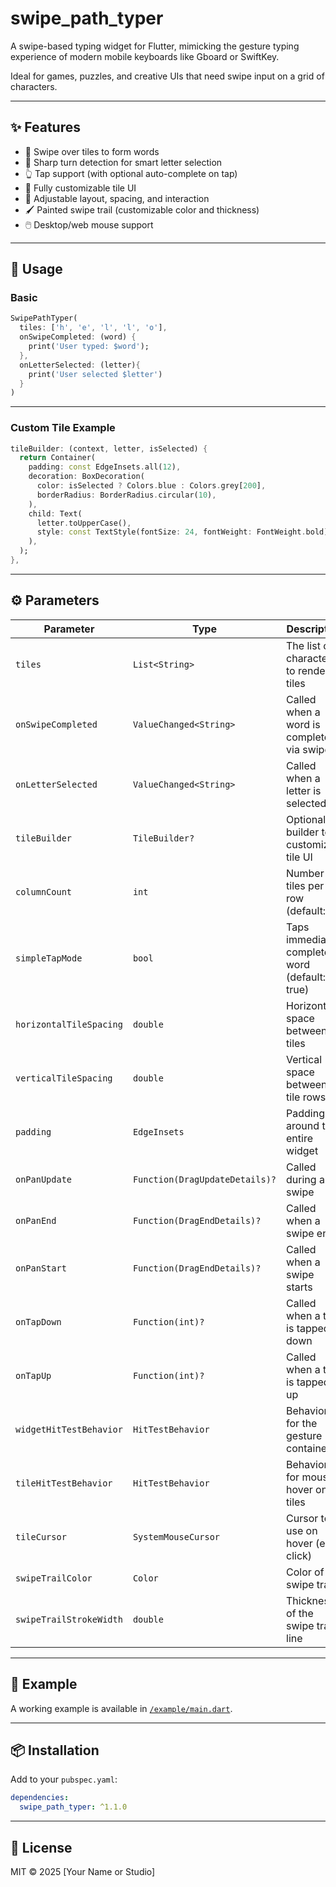 # swipe_path_typer

A swipe-based typing widget for Flutter, mimicking the gesture typing experience of modern mobile keyboards like Gboard or SwiftKey.

Ideal for games, puzzles, and creative UIs that need swipe input on a grid of characters.

---

## ✨ Features

- 📱 Swipe over tiles to form words
- 🔀 Sharp turn detection for smart letter selection
- 👆 Tap support (with optional auto-complete on tap)
- 🎨 Fully customizable tile UI
- 🧱 Adjustable layout, spacing, and interaction
- 🖌️ Painted swipe trail (customizable color and thickness)
- 🖱️ Desktop/web mouse support

---

## 🚀 Usage

### Basic

```dart
SwipePathTyper(
  tiles: ['h', 'e', 'l', 'l', 'o'],
  onSwipeCompleted: (word) {
    print('User typed: $word');
  },
  onLetterSelected: (letter){
    print('User selected $letter')
  }
)
```

---

### Custom Tile Example

```dart
tileBuilder: (context, letter, isSelected) {
  return Container(
    padding: const EdgeInsets.all(12),
    decoration: BoxDecoration(
      color: isSelected ? Colors.blue : Colors.grey[200],
      borderRadius: BorderRadius.circular(10),
    ),
    child: Text(
      letter.toUpperCase(),
      style: const TextStyle(fontSize: 24, fontWeight: FontWeight.bold),
    ),
  );
},
```

---

## ⚙️ Parameters

| Parameter                 | Type                           | Description                                      |
|---------------------------|--------------------------------|--------------------------------------------------|
| `tiles`                   | `List<String>`                 | The list of characters to render as tiles        |
| `onSwipeCompleted`         | `ValueChanged<String>`         | Called when a word is completed via swipe        |
| `onLetterSelected`         | `ValueChanged<String>`         | Called when a letter is selected            |
| `tileBuilder`             | `TileBuilder?`                 | Optional builder to customize tile UI            |
| `columnCount`             | `int`                          | Number of tiles per row (default: 5)             |
| `simpleTapMode`           | `bool`                         | Taps immediately complete a word (default: true) |
| `horizontalTileSpacing`   | `double`                       | Horizontal space between tiles                   |
| `verticalTileSpacing`     | `double`                       | Vertical space between tile rows                 |
| `padding`                 | `EdgeInsets`                   | Padding around the entire widget                 |
| `onPanUpdate`             | `Function(DragUpdateDetails)?` | Called during a swipe                            |
| `onPanEnd`                | `Function(DragEndDetails)?`    | Called when a swipe ends                         |
| `onPanStart`              | `Function(DragEndDetails)?`    | Called when a swipe starts                       |
| `onTapDown`               | `Function(int)?`               | Called when a tile is tapped down                |
| `onTapUp`                 | `Function(int)?`               | Called when a tile is tapped up                  |
| `widgetHitTestBehavior`   | `HitTestBehavior`              | Behavior for the gesture container               |
| `tileHitTestBehavior`     | `HitTestBehavior`              | Behavior for mouse hover on tiles                |
| `tileCursor`              | `SystemMouseCursor`            | Cursor to use on hover (e.g., click)             |
| `swipeTrailColor`         | `Color`                        | Color of the swipe trail                         |
| `swipeTrailStrokeWidth`   | `double`                       | Thickness of the swipe trail line                |

---

## 🧪 Example

A working example is available in [`/example/main.dart`](example/main.dart).

---

## 📦 Installation

Add to your `pubspec.yaml`:

```yaml
dependencies:
  swipe_path_typer: ^1.1.0
```

---

## 📄 License

MIT © 2025 [Your Name or Studio]
